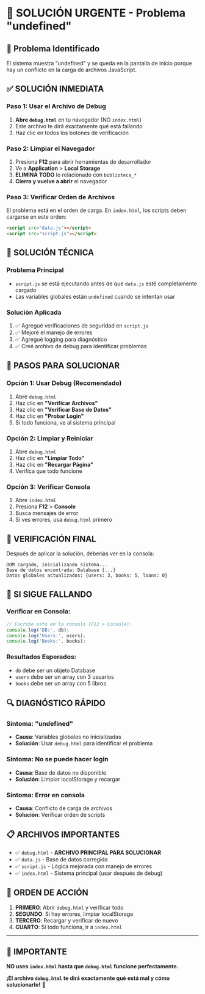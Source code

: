 # 🚨 SOLUCIÓN URGENTE - Problema "undefined"

## 🎯 **Problema Identificado**
El sistema muestra "undefined" y se queda en la pantalla de inicio porque hay un conflicto en la carga de archivos JavaScript.

## ✅ **SOLUCIÓN INMEDIATA**

### **Paso 1: Usar el Archivo de Debug**
1. **Abre `debug.html`** en tu navegador (NO `index.html`)
2. Este archivo te dirá exactamente qué está fallando
3. Haz clic en todos los botones de verificación

### **Paso 2: Limpiar el Navegador**
1. Presiona **F12** para abrir herramientas de desarrollador
2. Ve a **Application** > **Local Storage**
3. **ELIMINA TODO** lo relacionado con `biblioteca_*`
4. **Cierra y vuelve a abrir** el navegador

### **Paso 3: Verificar Orden de Archivos**
El problema está en el orden de carga. En `index.html`, los scripts deben cargarse en este orden:
```html
<script src="data.js"></script>
<script src="script.js"></script>
```

## 🔧 **SOLUCIÓN TÉCNICA**

### **Problema Principal**
- `script.js` se está ejecutando antes de que `data.js` esté completamente cargado
- Las variables globales están `undefined` cuando se intentan usar

### **Solución Aplicada**
1. ✅ Agregué verificaciones de seguridad en `script.js`
2. ✅ Mejoré el manejo de errores
3. ✅ Agregué logging para diagnóstico
4. ✅ Creé archivo de debug para identificar problemas

## 🚀 **PASOS PARA SOLUCIONAR**

### **Opción 1: Usar Debug (Recomendado)**
1. Abre `debug.html`
2. Haz clic en **"Verificar Archivos"**
3. Haz clic en **"Verificar Base de Datos"**
4. Haz clic en **"Probar Login"**
5. Si todo funciona, ve al sistema principal

### **Opción 2: Limpiar y Reiniciar**
1. Abre `debug.html`
2. Haz clic en **"Limpiar Todo"**
3. Haz clic en **"Recargar Página"**
4. Verifica que todo funcione

### **Opción 3: Verificar Consola**
1. Abre `index.html`
2. Presiona **F12** > **Console**
3. Busca mensajes de error
4. Si ves errores, usa `debug.html` primero

## 📱 **VERIFICACIÓN FINAL**

Después de aplicar la solución, deberías ver en la consola:
```
DOM cargado, inicializando sistema...
Base de datos encontrada: Database {...}
Datos globales actualizados: {users: 3, books: 5, loans: 0}
```

## 🐛 **SI SIGUE FALLANDO**

### **Verificar en Consola:**
```javascript
// Escribe esto en la consola (F12 > Console):
console.log('DB:', db);
console.log('Users:', users);
console.log('Books:', books);
```

### **Resultados Esperados:**
- `db` debe ser un objeto Database
- `users` debe ser un array con 3 usuarios
- `books` debe ser un array con 5 libros

## 🔍 **DIAGNÓSTICO RÁPIDO**

### **Síntoma: "undefined"**
- **Causa**: Variables globales no inicializadas
- **Solución**: Usar `debug.html` para identificar el problema

### **Síntoma: No se puede hacer login**
- **Causa**: Base de datos no disponible
- **Solución**: Limpiar localStorage y recargar

### **Síntoma: Error en consola**
- **Causa**: Conflicto de carga de archivos
- **Solución**: Verificar orden de scripts

## 📋 **ARCHIVOS IMPORTANTES**

- ✅ `debug.html` - **ARCHIVO PRINCIPAL PARA SOLUCIONAR**
- ✅ `data.js` - Base de datos corregida
- ✅ `script.js` - Lógica mejorada con manejo de errores
- ✅ `index.html` - Sistema principal (usar después de debug)

## 🎯 **ORDEN DE ACCIÓN**

1. **PRIMERO**: Abrir `debug.html` y verificar todo
2. **SEGUNDO**: Si hay errores, limpiar localStorage
3. **TERCERO**: Recargar y verificar de nuevo
4. **CUARTO**: Si todo funciona, ir a `index.html`

---

## 🚨 **IMPORTANTE**
**NO uses `index.html` hasta que `debug.html` funcione perfectamente.**

**¡El archivo `debug.html` te dirá exactamente qué está mal y cómo solucionarlo!** 🎯
